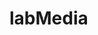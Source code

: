 # labMedia

<!-- 
create step:
1. npm init -y
2. npm i -D electron 
3. Update index.js to main.js from package.js also add script for start
4. 
 -->
